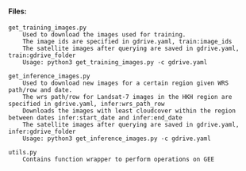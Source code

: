 #### Files:

    get_training_images.py
    	Used to download the images used for training.
    	The image ids are specified in gdrive.yaml, train:image_ids
    	The satellite images after querying are saved in gdrive.yaml, train:gdrive_folder
    	Usage: python3 get_training_images.py -c gdrive.yaml

    get_inference_images.py
    	Used to download new images for a certain region given WRS path/row and date.
    	The wrs path/row for Landsat-7 images in the HKH region are specified in gdrive.yaml, infer:wrs_path_row
    	Downloads the images with least cloudcover within the region between dates infer:start_date and infer:end_date
    	The satellite images after querying are saved in gdrive.yaml, infer:gdrive_folder
    	Usage: python3 get_inference_images.py -c gdrive.yaml
    	
    utils.py
    	Contains function wrapper to perform operations on GEE